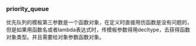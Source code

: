 ### priority_queue

优先队列的模板第三参数是一个函数对象，在定义时直接用仿函数是没有问题的，但是如果用函数名或者lambda表达式时，传模板参数得用decltype，去获得函数对象类型。并且需要给对象参数函数对象。